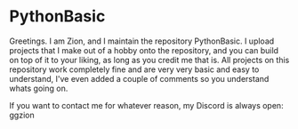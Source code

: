 # PythonBasic

Greetings.
I am Zion, and I maintain the repository PythonBasic.
I upload projects that I make out of a hobby onto the repository, and you can build on top of it to your liking, as long as you credit me that is.
All projects on this repository work completely fine and are very very basic and easy to understand, I've even added a couple of comments so you understand whats going on.

If you want to contact me for whatever reason, my Discord is always open:
ggzion
